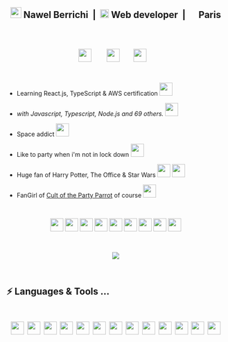 <div align="center">
<h2> <img height="25" src="icons/astronaut.png"> Nawel Berrichi &nbsp;|&nbsp; <img height="20" src="icons/laptop.png"> Web developer &nbsp;|&nbsp; <img height="15" src="icons/france.png"> Paris </h2>
</div>
<br>
<br>

<p align='center'>
<a href="https://www.linkedin.com/in/nawelberrichi/"><img height="30" src="icons/linkedin.png"></a>&nbsp;&nbsp;&nbsp;&nbsp;&nbsp;&nbsp;&nbsp;&nbsp;
<a href="https://www.instagram.com/nawel.brrch/"><img height="30" src="icons/instagram.png"></a>&nbsp;&nbsp;&nbsp;&nbsp;&nbsp;&nbsp;&nbsp;
<a href="https://twitter.com/nawel_brrch"><img height="30" src="icons/twitter.png"></a>&nbsp;&nbsp;&nbsp;&nbsp;
 </p>
 <br>

- Learning React.js, TypeScript & AWS certification <img src="https://cultofthepartyparrot.com/parrots/hd/laptop_parrot.gif" width="30" height="30"/>

- _with Javascript, Typescript, Node.js and 69 others._ <img src="https://cultofthepartyparrot.com/parrots/hd/sleepingparrot.gif" width="30" height="30"/>

- Space addict <img src="https://cultofthepartyparrot.com/parrots/hd/moonparrot.gif" width="30" height="30"/>

- Like to party when i'm not in lock down <img src="https://cultofthepartyparrot.com/parrots/hd/beerparrot.gif" width="30" height="30"/>

- Huge fan of Harry Potter, The Office & Star Wars <img src="https://cultofthepartyparrot.com/parrots/hd/sithparrot.gif" width="30" height="30"/> <img src="https://cultofthepartyparrot.com/parrots/hd/jediparrot.gif" width="30" height="30"/>

- FanGirl of [Cult of the Party Parrot](https://cultofthepartyparrot.com) of course <img src="https://cultofthepartyparrot.com/parrots/hd/partyparrot.gif" width="30" height="30"/>

<br>

<p align="center">
    <img src="https://cultofthepartyparrot.com/parrots/wave1parrot.gif" width="30" height="30"/>
    <img src="https://cultofthepartyparrot.com/parrots/wave2parrot.gif" width="30" height="30"/>
    <img src="https://cultofthepartyparrot.com/parrots/wave3parrot.gif" width="30" height="30"/>
    <img src="https://cultofthepartyparrot.com/parrots/wave4parrot.gif" width="30" height="30"/>
    <img src="https://cultofthepartyparrot.com/parrots/wave5parrot.gif" width="30" height="30"/>
    <img src="https://cultofthepartyparrot.com/parrots/wave6parrot.gif" width="30" height="30"/>
    <img src="https://cultofthepartyparrot.com/parrots/wave7parrot.gif" width="30" height="30"/>
    <img src="https://cultofthepartyparrot.com/parrots/wave8parrot.gif" width="30" height="30"/>
    <img src="https://cultofthepartyparrot.com/parrots/wave9parrot.gif" width="30" height="30"/>
</p>
<br>

<p align="center" >
<a href="https://github.com/anuraghazra/github-readme-stats"> 
    <img  src="https://github-readme-stats.vercel.app/api?username=NawelBrrch&&show_icons=true&theme=radical"/>
  </a>
</p>

<br>

## ⚡ Languages & Tools ...

<br>
<p align="center" >
<img height="30" src="languages/html.svg">&nbsp;&nbsp;<img height="30" src="languages/css3.svg">&nbsp;&nbsp;<img height="30" src="languages/sass.svg">&nbsp;&nbsp;<img height="30" src="languages/js.svg">&nbsp;&nbsp;<img height="30" src="languages/vue.svg">&nbsp;&nbsp;<img height="30" src="languages/react.svg">&nbsp;&nbsp;<img height="30" src="languages/python.svg">&nbsp;&nbsp;<img height="30" src="languages/npm.svg">&nbsp;&nbsp;<img height="30" src="languages/bash.svg">&nbsp;&nbsp;<img height="30" src="languages/visualstudio_code.svg">&nbsp;&nbsp;<img height="30" src="languages/aws.svg">&nbsp;&nbsp;<img height="30" src="languages/pc.svg">&nbsp;&nbsp;<img height="30" src="languages/mac.svg">
</p>
